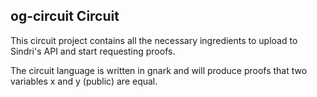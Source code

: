 ## og-circuit Circuit

This circuit project contains all the necessary ingredients to upload to Sindri's API and start requesting proofs.

The circuit language is written in gnark and will produce proofs that two variables x and y (public) are equal.

